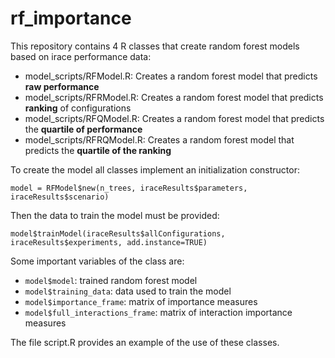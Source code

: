 # rf_importance

This repository contains 4 R classes that create random forest models based on irace performance data:
- model_scripts/RFModel.R: Creates a random forest model that predicts **raw performance**
- model_scripts/RFRModel.R: Creates a random forest model that predicts **ranking** of configurations
- model_scripts/RFQModel.R: Creates a random forest model that predicts the **quartile of performance**
- model_scripts/RFRQModel.R: Creates a random forest model that predicts the **quartile of the ranking**

To create the model all classes implement an initialization constructor:

`model = RFModel$new(n_trees, iraceResults$parameters, iraceResults$scenario)` 

Then the data to train the model must be provided:

`model$trainModel(iraceResults$allConfigurations, iraceResults$experiments, add.instance=TRUE)`

Some important variables of the class are:

- `model$model`: trained random forest model 
- `model$training_data`: data used to train the model
- `model$importance_frame`: matrix of importance measures
- `model$full_interactions_frame`: matrix of interaction importance measures

The file script.R provides an example of the use of these classes.
